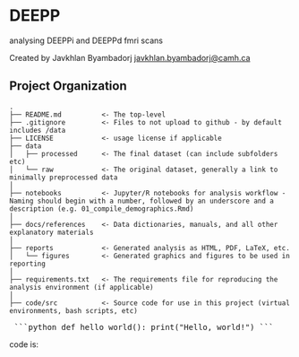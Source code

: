 DEEPP
===============================================

analysing DEEPPi and DEEPPd fmri scans

Created by Javkhlan Byambadorj javkhlan.byambadorj@camh.ca

Project Organization
-----------------------------------

    .
    ├── README.md          <- The top-level 
    ├── .gitignore         <- Files to not upload to github - by default includes /data
    ├── LICENSE            <- usage license if applicable
    ├── data
    │   ├── processed      <- The final dataset (can include subfolders etc)
    │   └── raw            <- The original dataset, generally a link to minimally preprocessed data
    │
    ├── notebooks          <- Jupyter/R notebooks for analysis workflow - Naming should begin with a number, followed by an underscore and a description (e.g. 01_compile_demographics.Rmd)
    │
    ├── docs/references    <- Data dictionaries, manuals, and all other explanatory materials
    │
    ├── reports            <- Generated analysis as HTML, PDF, LaTeX, etc.
    │   └── figures        <- Generated graphics and figures to be used in reporting
    │
    ├── requirements.txt   <- The requirements file for reproducing the analysis environment (if applicable)
    │
    ├── code/src           <- Source code for use in this project (virtual environments, bash scripts, etc)




<pre> ```python def hello_world(): print("Hello, world!") ``` </pre>






code is: 
